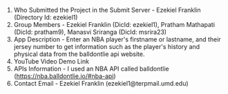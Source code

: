 <ol>
<li>Who Submitted the Project in the Submit Server - Ezekiel Franklin (Directory Id: ezekiel1)</li>
<li>Group Members - Ezekiel Franklin (DicId: ezekiel1), Pratham Mathapati (DicId: pratham9), Manasvi Sriranga (DicId: msrira23)</li>
<li>App Description - Enter an NBA player&#39;s firstname or lastname, and their jersey number to get information such as the player&#39;s history and physical data from the balldontlie api website.</li>
<li>YouTube Video Demo Link</li>
<li>APIs Information - I used an NBA API called balldontlie (<a href="https://nba.balldontlie.io/#nba-api">https://nba.balldontlie.io/#nba-api</a>)</li>
<li>Contact Email - Ezekiel Franklin (ezekiel1@terpmail.umd.edu)</li>
</ol>
